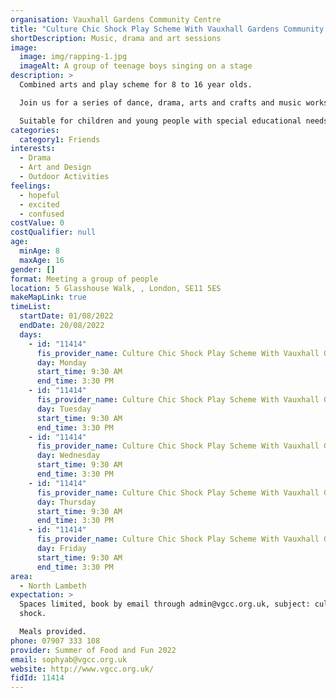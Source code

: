 ```yaml
---
organisation: Vauxhall Gardens Community Centre
title: "Culture Chic Shock Play Scheme With Vauxhall Gardens Community Centre "
shortDescription: Music, drama and art sessions
image:
  image: img/rapping-1.jpg
  imageAlt: A group of teenage boys singing on a stage
description: >
  Combined arts and play scheme for 8 to 16 year olds.

  Join us for a series of dance, drama, arts and crafts and music workshops celebrating London's diverse colourful and multicultural heritage through an exploration of music and fashion and food.

  Suitable for children and young people with special educational needs and disabilities.
categories:
  category1: Friends
interests:
  - Drama
  - Art and Design
  - Outdoor Activities
feelings:
  - hopeful
  - excited
  - confused
costValue: 0
costQualifier: null
age:
  minAge: 8
  maxAge: 16
gender: []
format: Meeting a group of people
location: 5 Glasshouse Walk, , London, SE11 5ES
makeMapLink: true
timeList:
  startDate: 01/08/2022
  endDate: 20/08/2022
  days:
    - id: "11414"
      fis_provider_name: Culture Chic Shock Play Scheme With Vauxhall Gardens Community Centre
      day: Monday
      start_time: 9:30 AM
      end_time: 3:30 PM
    - id: "11414"
      fis_provider_name: Culture Chic Shock Play Scheme With Vauxhall Gardens Community Centre
      day: Tuesday
      start_time: 9:30 AM
      end_time: 3:30 PM
    - id: "11414"
      fis_provider_name: Culture Chic Shock Play Scheme With Vauxhall Gardens Community Centre
      day: Wednesday
      start_time: 9:30 AM
      end_time: 3:30 PM
    - id: "11414"
      fis_provider_name: Culture Chic Shock Play Scheme With Vauxhall Gardens Community Centre
      day: Thursday
      start_time: 9:30 AM
      end_time: 3:30 PM
    - id: "11414"
      fis_provider_name: Culture Chic Shock Play Scheme With Vauxhall Gardens Community Centre
      day: Friday
      start_time: 9:30 AM
      end_time: 3:30 PM
area:
  - North Lambeth
expectation: >
  Spaces limited, book by email through admin@vgcc.org.uk, subject: culture chic
  shock.

  Meals provided.
phone: 07907 333 108
provider: Summer of Food and Fun 2022
email: sophyab@vgcc.org.uk
website: http://www.vgcc.org.uk/
fidId: 11414
---
```

